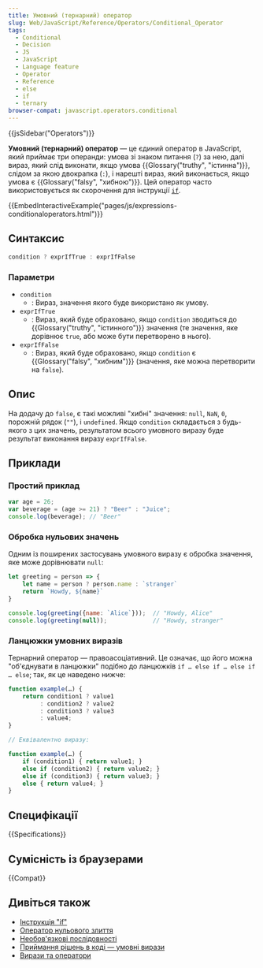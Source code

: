 ```yaml
---
title: Умовний (тернарний) оператор
slug: Web/JavaScript/Reference/Operators/Conditional_Operator
tags:
  - Conditional
  - Decision
  - JS
  - JavaScript
  - Language feature
  - Operator
  - Reference
  - else
  - if
  - ternary
browser-compat: javascript.operators.conditional
---
```

{{jsSidebar("Operators")}}

**Умовний (тернарний) оператор** — це єдиний оператор в JavaScript, який приймає три операнди: умова зі знаком питання (`?`) за нею, далі вираз, який слід виконати, якщо умова {{Glossary("truthy", "істинна")}}, слідом за якою двокрапка (`:`), і нарешті вираз, який виконається, якщо умова є {{Glossary("falsy", "хибною")}}. Цей оператор часто використовується як скорочення для інструкції [`if`](/uk/docs/Web/JavaScript/Reference/Statements/if...else).

{{EmbedInteractiveExample("pages/js/expressions-conditionaloperators.html")}}

## Синтаксис

```js
condition ? exprIfTrue : exprIfFalse
```

### Параметри

- `condition`
  - : Вираз, значення якого буде використано як умову.
- `exprIfTrue`
  - : Вираз, який буде обраховано, якщо `condition` зводиться до {{Glossary("truthy", "істинного")}} значення (те значення, яке дорівнює `true`, або може бути перетворено в нього).
- `exprIfFalse`
  - : Вираз, який буде обраховано, якщо `condition` є {{Glossary("falsy", "хибним")}} (значення, яке можна перетворити на `false`).

## Опис

На додачу до `false`, є такі можливі "хибні" значення: `null`, `NaN`, `0`, порожній рядок (`""`), і `undefined`. Якщо `condition` складається з будь-якого з цих значень, результатом всього умовного виразу буде результат виконання виразу `exprIfFalse`.

## Приклади

### Простий приклад

```js
var age = 26;
var beverage = (age >= 21) ? "Beer" : "Juice";
console.log(beverage); // "Beer"
```

### Обробка нульових значень

Одним із поширених застосувань умовного виразу є обробка значення, яке може дорівнювати `null`:

```js
let greeting = person => {
    let name = person ? person.name : `stranger`
    return `Howdy, ${name}`
}

console.log(greeting({name: `Alice`}));  // "Howdy, Alice"
console.log(greeting(null));             // "Howdy, stranger"
```

### Ланцюжки умовних виразів

Тернарний оператор — правоасоціативний. Це означає, що його можна "об'єднувати в ланцюжки" подібно до ланцюжків `if … else if … else if … else`; так, як це наведено нижче:

```js
function example(…) {
    return condition1 ? value1
         : condition2 ? value2
         : condition3 ? value3
         : value4;
}

// Еквівалентно виразу:

function example(…) {
    if (condition1) { return value1; }
    else if (condition2) { return value2; }
    else if (condition3) { return value3; }
    else { return value4; }
}
```

## Специфікації

{{Specifications}}

## Сумісність із браузерами

{{Compat}}

## Дивіться також

- [Інструкція "if"](/uk/docs/Web/JavaScript/Reference/Statements/if...else)
- [Оператор нульового злиття](/uk/docs/Web/JavaScript/Reference/Operators/Nullish_coalescing_operator)
- [Необов'язкові послідовності](/uk/docs/Web/JavaScript/Reference/Operators/Optional_chaining)
- [Приймання рішень в коді — умовні вирази](/uk/docs/Learn/JavaScript/Building_blocks/conditionals)
- [Вирази та оператори](/uk/docs/Web/JavaScript/Guide/Expressions_and_Operators)
